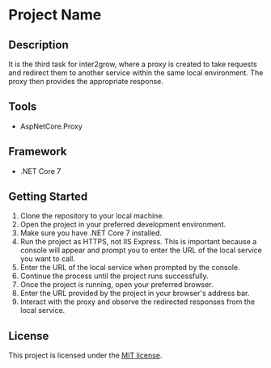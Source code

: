 <!DOCTYPE html> <html>  <body> <h1>Project Name</h1> <h2>Description</h2> <p>It is the third task for inter2grow, where a proxy is created to take requests and redirect them to another service within the same local environment. The proxy then provides the appropriate response.</p> <h2>Tools</h2> <ul> <li>AspNetCore.Proxy</li> </ul> <h2>Framework</h2> <ul> <li>.NET Core 7</li> </ul> <h2>Getting Started</h2> <ol> <li>Clone the repository to your local machine.</li> <li>Open the project in your preferred development environment.</li> <li>Make sure you have .NET Core 7 installed.</li> <li>Run the project as HTTPS, not IIS Express. This is important because a console will appear and prompt you to enter the URL of the local service you want to call.</li> <li>Enter the URL of the local service when prompted by the console.</li> <li>Continue the process until the project runs successfully.</li> <li>Once the project is running, open your preferred browser.</li> <li>Enter the URL provided by the project in your browser's address bar.</li> <li>Interact with the proxy and observe the redirected responses from the local service.</li> </ol> <h2>License</h2> <p>This project is licensed under the <a href="https://opensource.org/licenses/MIT">MIT license</a>.</p> </body> </html>
